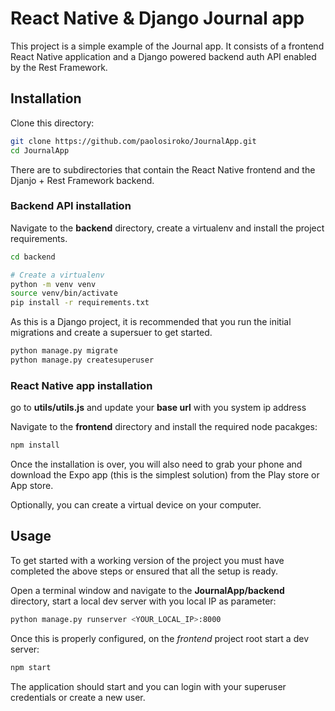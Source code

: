 # React Native & Django Journal app

This project is a simple example of the Journal app.
It consists of a frontend React Native application and a Django powered backend auth API enabled by the Rest Framework. 



## Installation

Clone this directory:

```bash
git clone https://github.com/paolosiroko/JournalApp.git
cd JournalApp
```

There are to subdirectories that contain the React Native frontend and the Djanjo + Rest Framework backend.

### Backend API installation

Navigate to the **backend** directory, create a virtualenv and install the project requirements.

```bash
cd backend

# Create a virtualenv
python -m venv venv
source venv/bin/activate
pip install -r requirements.txt
```

As this is a Django project, it is recommended that you run the initial migrations and create a supersuer to get started.

```bash
python manage.py migrate
python manage.py createsuperuser
```

### React Native app installation

go to **utils/utils.js** and update your **base url** with you system ip address

Navigate to the **frontend** directory and install the required node pacakges:

```bash
npm install
```

Once the installation is over, you will also need to grab your phone and download the Expo app (this is the simplest solution) from the Play store or App store.

Optionally, you can create a virtual device on your computer.

## Usage

To get started with a working version of the project you must have completed the above steps or ensured that all the setup is ready.

Open a terminal window and navigate to the **JournalApp/backend** directory, start a local dev server with you local IP as parameter:

```bash
python manage.py runserver <YOUR_LOCAL_IP>:8000
```

Once this is properly configured, on the *frontend* project root start a dev server:

```bash
npm start
```
The application should start and you can login with your superuser credentials or create a new user.


